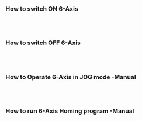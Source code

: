 ### How to switch ON 6-Axis

<br>
<br>

### How to switch OFF 6-Axis

<br>
<br>

### How to Operate 6-Axis in JOG mode -Manual

<br>
<br>

### How to run 6-Axis Homing program -Manual
